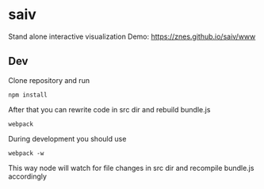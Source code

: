 # saiv
Stand alone interactive visualization
Demo:
https://znes.github.io/saiv/www


## Dev

Clone repository and run
  ```
  npm install
  ```

After that you can rewrite code in src dir and rebuild bundle.js
  ```
  webpack
  ```

During development you should use
  ```
  webpack -w
  ```

This way node will watch for file changes in src dir and recompile bundle.js accordingly
